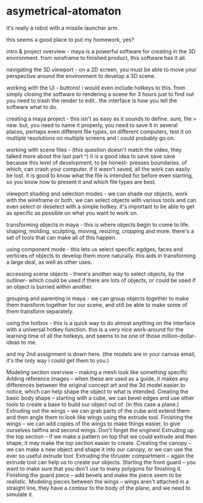# asymetrical-atomaton
it's really a robot with a missile launcher arm.


this seems a good place to put my homework, yes?


intro & project overview - maya is a powerful software for creating in the 3D environment. from wireframe to finished product, this software has it all.

navigating the 3D viewport - on a 2D screen, you must be able to move your perspective around the environment to develop a 3D scene.

working with the UI - buttons! i would even include hotkeys to this. from simply closing the software to rendering a scene for 3 hours just to find out you need to trash the render to edit.. the interface is how you tell the software what to do.

creating a maya project - this isn't as easy as it sounds to define. sure, file > new. but, you need to name it properly, you need to save it in several places, perhaps even different file types, on different computers, test it on multiple resolutions on multiple screens and i could probably go on.

working with scene files - (this question doesn't match the video, they talked more about the last part ^) it is a good idea to save save save because this level of development, to be honest- presses boundaries. of which, can crash your computer. if it wasn't saved, all the work can easily be lost. it is good to know what the file is intended for before even starting, so you know how to present it and which file types are best.

viewport shading and selection modes - we can shade our objects, work with the wireframe or both. we can select objects with various tools and can even select or deselect with a simple hotkey. it's important to be able to get as specific as possible on what you want to work on.

transforming objects in maya - this is where objects begin to come to life. shaping, molding, sculpting, moving, resizing, cropping and more. there's a set of tools that can make all of this happen. 

using component mode - this lets us select specific egdges, faces and verticies of objects to develop them more naturally. this aids in transforming a large deal, as well as other uses.

accessing scene objects - there's another way to select objects, by the outliner- which could be used if there are lots of objects, or could be used if an object is burried within another.

grouping and parenting in maya - we can group objects together to make them transform together for our scene, and still be able to make some of them transform separately.

using the hotbox - this is a quick way to do almost anything on the interface with a universal hotkey function. this is a very nice work-around for the learning time of all the hotkeys, and seems to be one of those million-dollar-ideas to me.


and my 2nd assignment is down here. (the models are in your canvas email, it's the only way i could get them to you.)

Modeling section overview – making a mesh look like something specific
Adding reference images – when these are used as a guide, it makes any differences between the original concept art and the 3d model easier to notice, which can help shape the object to what is intended.
Creating the basic body shape – starting with a cube, we can bevel edges and use other tools to create a base to build our object out of. (in this case a plane.)
Extruding out the wings – we can grab parts of the cube and extend them and then angle them to look like wings using the extrude tool.
Finishing the wings – we can add copies of the wings to make things easier, to give ourselves tailfins and second wings. Don't forget the engines!
Extruding up the top section – if we make a pattern on top that we could extrude and then shape, it may make the top section easier to create.
Creating the canopy – we can make a new object and shape it into our canopy, or we can use the ever so useful extrude tool.
Extruding the thruster compartment – again the extrude tool can help us to create our objects.
Starting the front guard – you want to make sure that you don't use to many polygons for finishing it.
Finishing the guard piece – add bevels and make the piece seem to be realistic.
Modeling pieces between the wings – wings aren't attached in a straight line, they have a contour to the body of the plane, and we need to simulate it.
